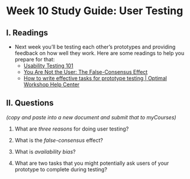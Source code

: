 # Week 10 Study Guide: User Testing

## I. Readings
- Next week you’ll be testing each other’s prototypes and providing feedback on how well they work. Here are some readings to help you prepare for that: 
  - [Usability Testing 101](https://www.nngroup.com/articles/usability-testing-101/)
  - [You Are Not the User: The False-Consensus Effect](https://www.nngroup.com/articles/false-consensus/)
  - [How to write effective tasks for prototype testing | Optimal Workshop Help Center](https://support.optimalworkshop.com/en/articles/9689728-how-to-write-effective-tasks-for-prototype-testing)


## II. Questions 
*(copy and paste into a new document and submit that to myCourses)*

1) What are *three reasons* for doing user testing? 

2) What is the *false-consensus* effect? 

3) What is *availability bias*? 

4) What are two tasks that you might potentially ask users of your prototype to complete during testing? 


